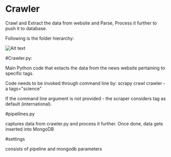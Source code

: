 # Crawler
Crawl and Extract the data from website and Parse, Process it further to push it to database.


Following is the folder hierarchy:

![Alt text](F:/Suresh/Isentia/Structure.JPG?raw=true "Optional Title")

#Crawler.py:

Main Python code that extacts the data from the news website pertaining to specific tags. 

Code needs to be invoked through command line by: scrapy crawl crawler -a tags="science"

If the command line argument is not provided - the scraper considers tag as default (international). 


#pipelilnes.py

captures data from crawler.py and process it further. Once done, data gets inserted into MongoDB

#settings

consists of pipeline and mongodb parameters

